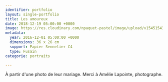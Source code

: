 ```yaml
---
identifier: portfolio
layout: single-portfolio
title: Les amoureux
date: 2018-12-19 05:00:00 +0000
image: https://res.cloudinary.com/npaquet-pastel/image/upload/v1545154346/Les-amoureux-fusain-26-X-36-cm-2016.jpg
metadata:
  year: 2016-12-01 05:00:00 +0000
  dimensions: 36 x 26 cm
  support: Papier Sennelier C4
  type: Fusain
categorie: portraits

---
```

À partir d'une photo de leur mariage. Merci à Amélie Lapointe, photographe.